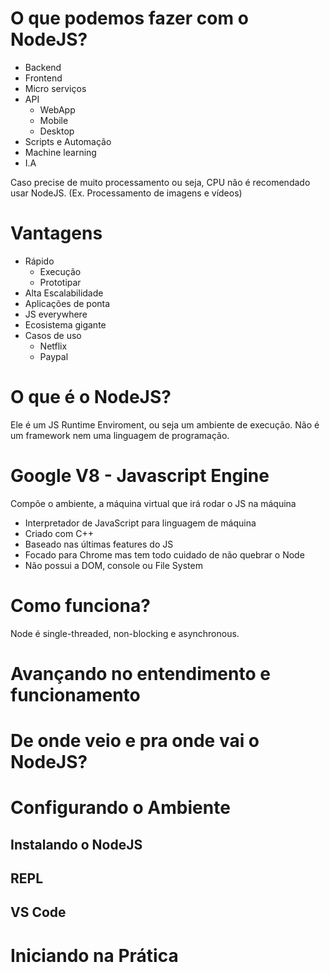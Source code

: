 # O que podemos fazer com o NodeJS?

- Backend
- Frontend
- Micro serviços
- API
  * WebApp
  * Mobile
  * Desktop
- Scripts e Automação
- Machine learning
- I.A

Caso precise de muito processamento ou seja, CPU não é recomendado usar NodeJS. (Ex. Processamento de imagens e vídeos)

# Vantagens

- Rápido
  * Execução
  * Prototipar
- Alta Escalabilidade
- Aplicações de ponta
- JS everywhere
- Ecosistema gigante
- Casos de uso
  * Netflix
  * Paypal

# O que é o NodeJS?

Ele é um JS Runtime Enviroment, ou seja um ambiente de execução. Não é um framework nem uma linguagem de programação.

# Google V8 - Javascript Engine

Compõe o ambiente, a máquina virtual que irá rodar o JS na máquina

- Interpretador de JavaScript para linguagem de máquina
- Criado com C++
- Baseado nas últimas features do JS
- Focado para Chrome mas tem todo cuidado de não quebrar o Node
- Não possui a DOM, console ou File System

# Como funciona?

Node é single-threaded, non-blocking e asynchronous.

# Avançando no entendimento e funcionamento

# De onde veio e pra onde vai o NodeJS?

# Configurando o Ambiente

## Instalando o NodeJS

## REPL

## VS Code

# Iniciando na Prática

